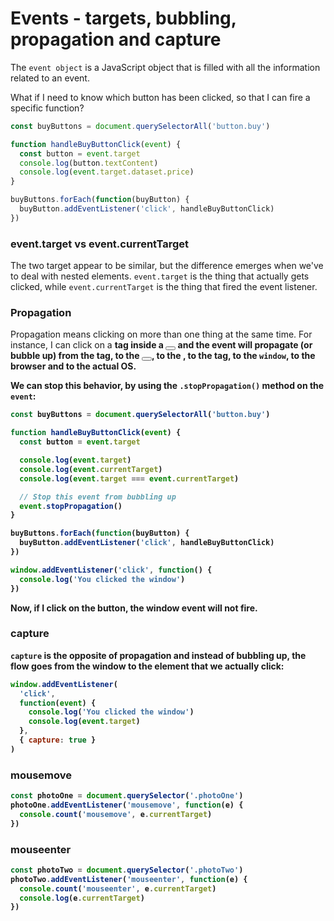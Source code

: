 # Events - targets, bubbling, propagation and capture

The `event object` is a JavaScript object that is filled with all the information related to an event.

What if I need to know which button has been clicked, so that I can fire a specific function?

```js
const buyButtons = document.querySelectorAll('button.buy')

function handleBuyButtonClick(event) {
  const button = event.target
  console.log(button.textContent)
  console.log(event.target.dataset.price)
}

buyButtons.forEach(function(buyButton) {
  buyButton.addEventListener('click', handleBuyButtonClick)
})
```

### event.target vs event.currentTarget

The two target appear to be similar, but the difference emerges when we've to deal with nested elements.
`event.target` is the thing that actually gets clicked, while `event.currentTarget` is the thing that fired the event listener.

### Propagation

Propagation means clicking on more than one thing at the same time.
For instance, I can click on a <strong> tag inside a <button></button> and the event will propagate (or bubble up) from the <strong> tag, to the <button></button>, to the <body>, to the <html> tag, to the `window`, to the browser and to the actual OS.

We can stop this behavior, by using the `.stopPropagation()` method on the `event`:

```js
const buyButtons = document.querySelectorAll('button.buy')

function handleBuyButtonClick(event) {
  const button = event.target

  console.log(event.target)
  console.log(event.currentTarget)
  console.log(event.target === event.currentTarget)

  // Stop this event from bubbling up
  event.stopPropagation()
}

buyButtons.forEach(function(buyButton) {
  buyButton.addEventListener('click', handleBuyButtonClick)
})

window.addEventListener('click', function() {
  console.log('You clicked the window')
})
```

Now, if I click on the button, the window event will not fire.

### capture

`capture` is the opposite of propagation and instead of bubbling up, the flow goes from the window to the element that we actually click:

```js
window.addEventListener(
  'click',
  function(event) {
    console.log('You clicked the window')
    console.log(event.target)
  },
  { capture: true }
)
```

### mousemove

```js
const photoOne = document.querySelector('.photoOne')
photoOne.addEventListener('mousemove', function(e) {
  console.count('mousemove', e.currentTarget)
})
```

### mouseenter

```js
const photoTwo = document.querySelector('.photoTwo')
photoTwo.addEventListener('mouseenter', function(e) {
  console.count('mouseenter', e.currentTarget)
  console.log(e.currentTarget)
})
```
